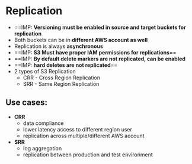 
# Replication

- ==IMP: **Versioning must be enabled in source and target buckets for replication**
- Both buckets can be in **different AWS account as well**
- Replication is always **asynchronous**
- ==IMP: **S3 Must have proper IAM permissions for replications**==
- ==IMP: **By default delete markers are not replicated, can be enabled**
- ==IMP: **hard deletes are not replicated**==
- 2 types of S3 Replication
	- CRR - Cross Region Replication
	- SRR - Same Region Replication

## Use cases:

- **CRR**
	- data compliance
	- lower latency access to different region user
	- replication across multiple/different AWS account
- **SRR**
	- log aggregation
	- replication between production and test environment


#
